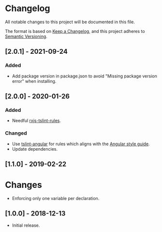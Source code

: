 # Changelog
All notable changes to this project will be documented in this file.

The format is based on [Keep a Changelog](https://keepachangelog.com/en/1.0.0/),
and this project adheres to [Semantic Versioning](https://semver.org/spec/v2.0.0.html).

## [2.0.1] - 2021-09-24
### Added
- Add package version in package.json to avoid "Missing package version error" when installing.

## [2.0.0] - 2020-01-26
### Added
- Needful [rxjs-tslint-rules](https://github.com/cartant/rxjs-tslint-rules).

### Changed
- Use [tslint-angular](https://github.com/mgechev/tslint-angular) for rules which aligns with the
[Angular style guide](https://angular.io/guide/styleguide).
- Update dependencies.

## [1.1.0] - 2019-02-22
# Changes
- Enforcing only one variable per declaration.

## [1.0.0] - 2018-12-13
- Initial release.

